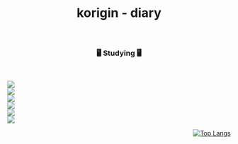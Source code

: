 <div align=center>
  
# korigin - diary

### 

<br>

### 🖥️ Studying 🖥️
<br>

<div align=left>
  
<img src="https://img.shields.io/badge/Python-3766AB?style=flat-square&logo=Python&logoColor=white"/></a>  
<img src="https://img.shields.io/badge/C-A8B9CC?style=flat-square&logo=C&logoColor=white"/></a>  
<img src="https://img.shields.io/badge/HTML5-E34F26?style=flat-square&logo=html5&logoColor=white"/></a>  
<img src="https://img.shields.io/badge/css-1572B6?style=flat-square&logo=css3&logoColor=white"/></a>  
<img src="https://img.shields.io/badge/JavaScript-7DF1E?style=flat-square&logo=JavaScript&logoColor=white"/></a>  
<img src="https://img.shields.io/badge/JAVA-7DF1E?style=flat-square&logo=JAVA&logoColor=white"/></a>  

</div>

<div align=right>
  
[![Top Langs](https://github-readme-stats.vercel.app/api/top-langs/?username=Korigin99&layout=compact)](https://github.com/Korigin99/github-readme-stats)

</div>
</div>

